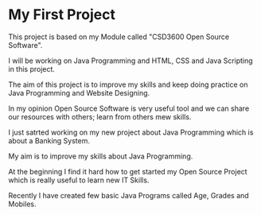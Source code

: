 # My First Project

This project is based on my Module called "CSD3600 Open Source Software".

I will be working on Java Programming and HTML, CSS and Java Scripting in this project.

The aim of this project is to improve my skills and keep doing practice on Java Programming and Website Designing.

In my opinion Open Source Software is very useful tool and we can share our resources with others; learn from others mew skills.

I just satrted working on my new project about Java Programming which is about a Banking System.

My aim is to improve my skills about Java Programming.

At the beginning I find it hard how to get started my Open Source Project which is really useful to learn new IT Skills.

Recently I have created few basic Java Programs called Age, Grades and Mobiles.
